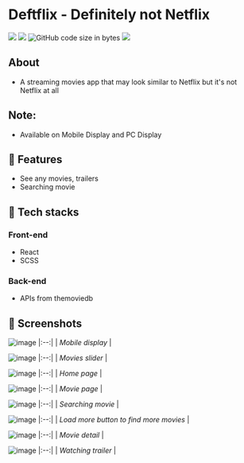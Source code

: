 # Deftflix - Definitely not Netflix
<img src="https://img.shields.io/github/stars/anhduy1202/Not-Reddit"/> <img src="https://img.shields.io/github/issues/anhduy1202/Not-Reddit"/> ![GitHub code size in bytes](https://img.shields.io/github/languages/code-size/anhduy1202/Not-Reddit) <img src="https://img.shields.io/github/license/anhduy1202/Not-Reddit"/>

## About
* A streaming movies app that may look similar to Netflix but it's not Netflix at all

## Note:
* Available on Mobile Display and PC Display

## 🤖 Features
* See any movies, trailers
* Searching movie

## 🤖 Tech stacks
### Front-end
* React
* SCSS

### Back-end
* APIs from themoviedb

## 👾 Screenshots

![image](https://user-images.githubusercontent.com/94590046/213256429-edab4af5-5b5c-4224-b4f9-932b60cdc141.png)
|:--:| 
| *Mobile display* |

![image](https://user-images.githubusercontent.com/94590046/213253559-64139a5a-ec74-415d-8187-3c1641da0c7f.png)
|:--:| 
| *Movies slider* |

![image](https://user-images.githubusercontent.com/94590046/213254586-6ab4f6bb-c42d-4a34-8505-b833ec86213e.png)
|:--:| 
| *Home page* |

![image](https://user-images.githubusercontent.com/94590046/213254852-d5e4cee2-cb6d-4be7-be29-e8702551e740.png)
|:--:| 
| *Movie page* |

![image](https://user-images.githubusercontent.com/94590046/213254931-b91f5e7c-ff78-48a0-92c8-d86035f83fdf.png)
|:--:| 
| *Searching movie* |

![image](https://user-images.githubusercontent.com/94590046/213255214-cfbd697f-c6a5-476a-b2f6-a094294f0503.png)
|:--:| 
| *Load more button to find more movies* |

![image](https://user-images.githubusercontent.com/94590046/213256298-80b46f39-0484-4395-9280-7b8e817f6b67.png)
|:--:| 
| *Movie detail* |

![image](https://user-images.githubusercontent.com/94590046/213256562-9fb0eab4-6bd3-41da-84e3-ea420eb4e016.png)
|:--:| 
| *Watching trailer* |
